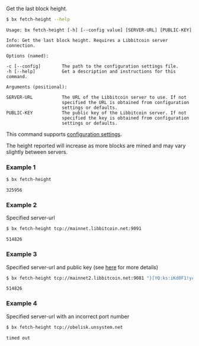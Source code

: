 Get the last block height.
```sh
$ bx fetch-height --help
```
```
Usage: bx fetch-height [-h] [--config value] [SERVER-URL] [PUBLIC-KEY]

Info: Get the last block height. Requires a Libbitcoin server connection.

Options (named):

-c [--config]        The path to the configuration settings file.
-h [--help]          Get a description and instructions for this command.

Arguments (positional):

SERVER-URL           The URL of the Libbitcoin server to use. If not
                     specified the URL is obtained from configuration
                     settings or defaults.
PUBLIC-KEY           The public key of the Libbitcoin server. If not
                     specified the key is obtained from configuration
                     settings or defaults.
```
This command supports [configuration settings](Configuration-Settings).

The height reported will increase as more blocks are mined and may vary slightly between servers.
### Example 1
```sh
$ bx fetch-height
```
```
325956
```
### Example 2
Specified server-url
```sh
$ bx fetch-height tcp://mainnet.libbitcoin.net:9091
```
```
514826
```

### Example 3
Specified server-url and public key (see [here](https://github.com/libbitcoin/libbitcoin-server/wiki/Community-Servers) for more details)
```sh
$ bx fetch-height tcp://mainnet2.libbitcoin.net:9081 "}[YQ:ks:iKd0F1!ycPgj:4CVzfV-=jsF}x&%ff=/"
```
```
514826
```

### Example 4
Specified server-url with an incorrect port number
```sh
$ bx fetch-height tcp://obelisk.unsystem.net
```
```
timed out
```
